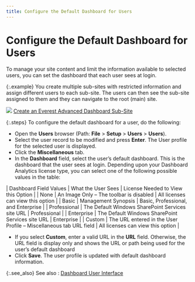 ```yaml
---
title: Configure the Default Dashboard for Users
---
```


# Configure the Default Dashboard for Users


To manage your site content and limit the information available to selected  users, you can set the dashboard that each user sees at login.


{:.example}
You create multiple sub-sites with restricted  information and assign different users to each sub-site. The users can  then see the sub-site assigned to them and they can navigate to the root  (main) site.


![]({{site.db_baseurl}}/img/lens.gif) [Create  an Everest Advanced Dashboard Sub-Site]({{site.db_baseurl}}/share-point-services-basics-based-on-windows-network-users-/create_an_everest_advanced_dashboard_sub-site_ead.html)


{:.steps}
To configure the default dashboard for a  user, do the following:

- Open the **Users** browser (Path: **File**  > **Setup** > **Users**  > **Users**).
- Select the user  record to be modified and press **Enter**.  The User profile for the selected user is displayed.
- Click the **Miscellaneous** tab.
- In the **Dashboard**  field, select the user’s default dashboard. This is the dashboard that  the user sees at login. Depending upon your Dashboard Analytics license  type, you can select one of the following possible values in the table:



| Dashboard Field Values | What the User Sees | License Needed to View this Option |
| None | An Image Only – The toolbar is disabled | All licenses can view this option |
| Basic | Management Synopsis | Basic, Professional, and Enterprise |
| Professional | The Default Windows SharePoint Services site URL | Professional |
| Enterprise | The Default Windows SharePoint Services site URL | Enterprise |
| Custom | The URL entered in the User Profile – Miscellaneous  tab URL field | All licenses can view this option |


- If you select **Custom**, enter a valid URL in the **URL** field. Otherwise, the URL field  is display only and shows the URL or path being used for the user’s default  dashboard
- Click **Save**.  The user profile is updated with default dashboard information.



{:.see_also}
See also
: [Dashboard  User Interface]({{site.db_baseurl}}/dashboard-user-interface/dashboard_user_interface_ead.html)
